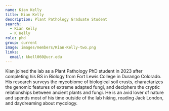 ```yaml
---
name: Kian Kelly
title: Kian Kelly
description: Plant Pathology Graduate Student
search:
  - Kian Kelly
  - K Kelly
role: phd
group: current
image: images/members/Kian-Kelly-two.png
links:
  email: kkell060@ucr.edu
---
```


Kian joined the lab as a Plant Pathology PhD student in 2023 after completing his BS in Biology from Fort Lewis College in Durango Colorado. His research surveys the mycobiome of biological soil crusts, charactarizes the genomic features of extreme adapted fungi, and deciphers the cryptic relationships between ancient plants and fungi. He is an avid lover of nature and spends most of his time outside of the lab hiking, reading Jack London, and daydreaming about mycology. 
